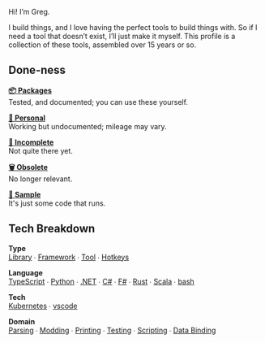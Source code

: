 Hi! I’m Greg.

I build things, and I love having the perfect tools to build things with. So if I need a tool that doesn’t exist, I’ll just make it myself. This profile is a collection of these tools, assembled over 15 years or so. 

## Done-ness

**[📦 Packages](https://github.com/GregRos?tab=repositories&q=topic:package)**<br>
Tested, and documented; you can use these yourself.

**[🤗 Personal](https://github.com/GregRos?tab=repositories&q=topic:personal)**<br>
Working but undocumented; mileage may vary.

**[🧩 Incomplete](https://github.com/GregRos?tab=repositories&q=topic:incomplete+topic:package+-topic:obsolete)**<br>
Not quite there yet.

**[🗑️ Obsolete](https://github.com/GregRos?tab=repositories&q=topic:obsolete)**<br>
No longer relevant.

**[🦠 Sample](https://github.com/GregRos?tab=repositories&q=topic:sample)**<br>
It's just some code that runs.

## Tech Breakdown

**Type**<br>
[Library](https://github.com/GregRos?tab=repositories&q=topic:library+-topic:obsolete+-topic:incomplete+topic:package)  ∙  [Framework](https://github.com/GregRos?tab=repositories&q=topic:framework+-topic:obsolete+-topic:incomplete+topic:package)  ∙  [Tool](https://github.com/GregRos?tab=repositories&q=topic:tool)  ∙  [Hotkeys](https://github.com/GregRos?tab=repositories&q=topic:hotkeys)

**Language**<br>
[TypeScript](https://github.com/GregRos?tab=repositories&q=topic:typescript+-topic:obsolete+-topic:incomplete+topic:package)  ∙  [Python](https://github.com/GregRos?tab=repositories&q=topic:python)  ∙  [.NET](https://github.com/GregRos?tab=repositories&q=topic:dotnet)  ∙  [C#](https://github.com/GregRos?tab=repositories&q=topic:csharp)  ∙  [F#](https://github.com/GregRos?tab=repositories&q=topic:fsharp)  ∙  [Rust](https://github.com/GregRos?tab=repositories&q=topic:rust)  ∙  [Scala](https://github.com/GregRos?tab=repositories&q=topic:scala)  ∙  [bash](https://github.com/GregRos?tab=repositories&q=topic:bash)

**Tech**<br>
[Kubernetes](https://github.com/GregRos?tab=repositories&q=topic:kubernetes+-topic:obsolete)  ∙  [vscode](https://github.com/GregRos?tab=repositories&q=topic:vscode+-topic:obsolete)

**Domain**<br>
[Parsing](https://github.com/GregRos?tab=repositories&q=topic:parsing+-topic:obsolete)  ∙  [Modding](https://github.com/GregRos?tab=repositories&q=topic:modding+-topic:obsolete)  ∙  [Printing](https://github.com/GregRos?tab=repositories&q=topic:print+-topic:obsolete)  ∙  [Testing](https://github.com/GregRos?tab=repositories&q=topic:testing+-topic:obsolete)  ∙  [Scripting](https://github.com/GregRos?tab=repositories&q=topic:scripting+-topic:obsolete)  ∙  [Data Binding](https://github.com/GregRos?tab=repositories&q=topic:data-binding+-topic:obsolete)

